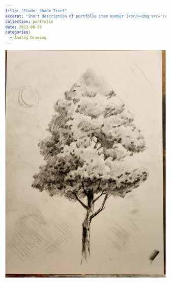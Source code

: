 ```yaml
---
title: "Etude: Shade Tree3"
excerpt: "Short description of portfolio item number 1<br/><img src='/artworks/shade_tree3.jpg'>"
collection: portfolio
date: 2023-08-26
categories: 
  - Analog Drawing
---
```


![shade_tree3](/artworks/shade_tree3.jpg)